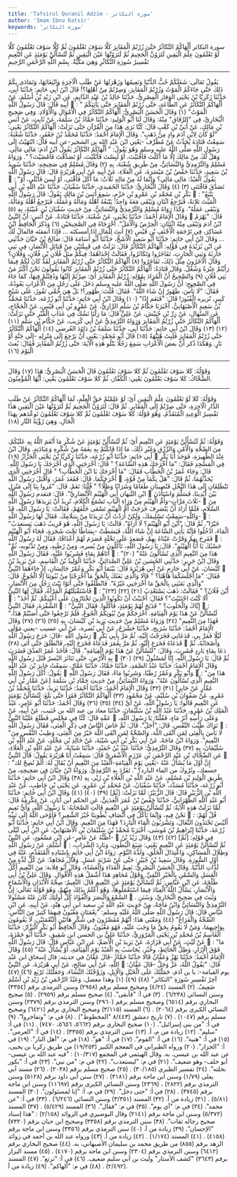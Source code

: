 ```yaml
---
title: 'Tafsirul Quranil Adzim - سورة التكاثر'
author: 'Imam Ibnu Katsir'
keywords: 'سورة التكاثر'
---
```


سورة التكاثر
أَلْهَاكُمُ التَّكَاثُرُ
حَتَّىٰ زُرْتُمُ الْمَقَابِرَ
كَلَّا سَوْفَ تَعْلَمُونَ
ثُمَّ كَلَّا سَوْفَ تَعْلَمُونَ
كَلَّا لَوْ تَعْلَمُونَ عِلْمَ الْيَقِينِ
لَتَرَوُنَّ الْجَحِيمَ
ثُمَّ لَتَرَوُنَّهَا عَيْنَ الْيَقِينِ
ثُمَّ لَتُسْأَلُنَّ يَوْمَئِذٍ عَنِ النَّعِيمِ
تَفْسِيرُ سُورَةِ التَّكَاثُرِ
وَهِيَ مَكِّيَّةٌ.
بِسْمِ اللَّهِ الرَّحْمَنِ الرَّحِيمِ
* * *
يَقُولُ تَعَالَى: شَغَلَكُمْ حُبُّ الدُّنْيَا وَنَعِيمُهَا وَزَهْرَتُهَا عَنْ طَلَبِ الْآخِرَةِ وَابْتِغَائِهَا، وَتَمَادَى بِكُمْ ذَلِكَ حَتَّى جَاءَكُمُ الْمَوْتُ وَزُرْتُمُ الْمَقَابِرَ، وَصِرْتُمْ مِنْ أَهْلِهَا؟!
قَالَ ابْنُ أَبِي حَاتِمٍ: حَدَّثَنَا أَبِي، حَدَّثَنَا زَكَرِيَّا بْنُ يَحْيَى الوَقار الْمِصْرِيُّ، حَدَّثَنَا خَالِدُ بْنُ عَبْدِ الدَّايِمِ، عَنِ ابْنِ زَيْدِ بْنِ أَسْلَمَ، عَنْ أَبِيهِ قَالَ: قَالَ رَسُولُ اللَّهِ

: "
أَلْهَاكُمُ التَّكَاثُرُ
عَنِ الطَّاعَةِ،
حَتَّى زُرْتُمُ الْمَقَابِرَ
حَتَّى يَأْتِيَكُمُ الْمَوْتُ"
(١)
وَقَالَ الْحَسَنُ الْبَصْرِيُّ:
أَلْهَاكُمُ التَّكَاثُرُ
فِي الْأَمْوَالِ وَالْأَوْلَادِ.
وَفِي صَحِيحِ الْبُخَارِيِّ، فِي "الرَّقَاقِ" مِنْهُ: وَقَالَ لَنَا أَبُو الْوَلِيدِ: حَدَّثَنَا حَمَّادُ بْنُ سَلَمَةَ، عَنْ ثَابِتٍ، عَنْ أَنَسِ بْنِ مَالِكٍ، عَنْ أُبَيِّ بْنِ كَعْبٍ قَالَ: كُنَّا نَرَى هَذَا مِنَ الْقُرْآنِ حَتَّى نَزَلَتْ:
أَلْهَاكُمُ التَّكَاثُرُ
يَعْنِي: "لَوْ كَانَ لِابْنِ آدَمَ وادٍ مِنْ ذَهَبٍ".
وَقَالَ الْإِمَامُ أَحْمَدُ: حَدَّثَنَا مُحَمَّدُ بْنُ جَعْفَرٍ، حَدَّثَنَا شُعْبَةُ: سَمِعْتُ قَتَادَةَ يُحَدِّثُ عَنْ مُطْرِّف -يَعْنِي ابْنَ عَبْدِ الله بن الشخير-عن أبيه قَالَ: انْتَهَيْتُ إِلَى رَسُولِ اللَّهِ صَلَّى اللَّهُ عليه وسلم وَهُوَ يَقُولُ: "
أَلْهَاكُمُ التَّكَاثُرُ
يَقُولُ ابْنُ آدَمَ: مَالِي مَالِي. وَهَلْ لَكَ مِنْ مَالِكَ إِلَّا مَا أَكَلْتَ فَأَفْنَيْتَ، أَوْ لَبِسْتَ فَأَبْلَيْتَ، أَوْ تَصَدَّقْتَ فَأَمْضَيْتَ؟ ".
وَرَوَاهُ مُسْلِمٌ وَالتِّرْمِذِيُّ وَالنَّسَائِيُّ، مِنْ طَرِيقِ شُعْبَةَ، بِهِ
(٢)
وَقَالَ مُسْلِمٌ فِي صَحِيحِهِ: حَدَّثَنَا سُوِيدُ بْنُ سَعِيدٍ، حَدَّثَنَا حَفْصُ بْنُ مَيْسَرَةَ، عَنِ الْعَلَاءِ، عَنْ أَبِيهِ عَنْ أَبِي هُرَيْرَةَ قَالَ: قَالَ رَسُولُ اللَّهِ

: "يَقُولُ الْعَبْدُ: مَالِي مَالِي؟ وَإِنَّمَا لَهُ مِنْ مَالِهِ ثَلَاثٌ: مَا أَكَلَ فَأَفْنَى، أَوْ لَبِسَ فَأَبْلَى، أَوْ تَصَدَّقَ فَاقْتَنَى
(٣)
(٤)
وَقَالَ الْبُخَارِيُّ: حَدَّثَنَا الحُمَيدي، حَدَّثَنَا سُفْيَانُ، حَدَّثَنَا عَبْدِ اللَّهِ بْنِ أَبِي بَكْرِ بْنِ مُحَمَّدِ بْنِ عَمْرِو بْنِ حَزْمٍ، سَمِعَ أَنَسَ بْنَ مَالِكٍ يَقُولُ: قَالَ رَسُولُ اللَّهِ

: "يَتْبَعُ الْمَيِّتَ ثلاثةٌ، فَيَرْجِعُ اثْنَانِ وَيَبْقَى مَعَهُ وَاحِدٌ: يَتْبَعُهُ أَهْلُهُ وَمَالُهُ وَعَمَلُهُ، فَيَرْجِعُ أَهْلُهُ وَمَالُهُ، وَيَبْقَى عَمَلُهُ".
وَكَذَا رَوَاهُ مُسْلِمٌ وَالتِّرْمِذِيُّ وَالنَّسَائِيُّ، مِنْ حَدِيثِ سُفْيَانَ بْنِ عُيَيْنَةَ، بِهِ
(٥)
وَقَالَ الْإِمَامُ أَحْمَدُ: حَدَّثَنَا يَحْيَى، عَنْ شُعْبَةَ، حَدَّثَنَا قَتَادَةُ، عَنْ أَنَسٍ: أَنَّ النَّبِيَّ

قَالَ: "يَهْرَمُ ابْنُ آدَمَ وَتَبْقَى مِنْهُ اثْنَتَانِ: الْحِرْصُ وَالْأَمَلُ". أَخْرَجَاهُ فِي الصَّحِيحَيْنِ
(٦)
وَذَكَرَ الْحَافِظُ ابْنُ عَسَاكِرَ، فِي تَرْجَمَةِ الْأَحْنَفِ بْنِ قَيْسٍ
(٧)
أنتَ لِلْمَالِ إِذَا أمسكتَه ... فَإِذَا أنفقتَه فالمالُ لَكْ ...
وَقَالَ ابْنُ أَبِي حَاتِمٍ: حَدَّثَنَا أَبُو سَعِيدٍ الْأَشَجُّ، حَدَّثَنَا أَبُو أُسَامَةَ قَالَ: صَالِحُ بْنُ حَيَّانَ حَدَّثَنِي عَنِ ابْنِ بُرَيْدَةَ فِي قَوْلِهِ:
أَلْهَاكُمُ التَّكَاثُرُ
قَالَ: نَزَلَتْ فِي قَبِيلَتَيْنِ مِنْ قَبَائِلِ الْأَنْصَارِ، فِي بَنِي حَارِثَةَ وَبَنِي الْحَارِثِ، تَفَاخَرُوا وَتَكَاثَرُوا، فَقَالَتْ إِحْدَاهُمَا: فِيكُمْ مثلُ فُلَانِ بْنِ فُلَانٍ، وَفُلَانٍ؟ وَقَالَ الْآخَرُونَ مِثْلَ ذَلِكَ، تَفَاخَرُوا
(٨)
أَلْهَاكُمُ التَّكَاثُرُ حَتَّى زُرْتُمُ الْمَقَابِرَ
لَقَدْ كَانَ لَكُمْ فِيمَا رَأَيْتُمْ عِبْرَةٌ وَشُغْلٌ.
وَقَالَ قَتَادَةُ:
أَلْهَاكُمُ التَّكَاثُرُ حَتَّى زُرْتُمُ الْمَقَابِرَ
كَانُوا يَقُولُونَ نَحْنُ أَكْثَرُ مَنْ بَنِي فُلَانٍ
(٩)
وَالصَّحِيحُ أَنَّ الْمُرَادَ بِقَوْلِهِ:
زُرْتُمُ الْمَقَابِرَ
أَيْ: صِرْتُمْ إِلَيْهَا وَدُفِنْتُمْ فِيهَا، كَمَا جَاءَ فِي الصَّحِيحِ: أَنَّ رَسُولَ اللَّهِ صَلَّى اللَّهُ عليه وسلم دَخَلَ عَلَى رَجُلٍ مِنَ الْأَعْرَابِ يَعُودُهُ، فَقَالَ: "لَا بَأْسَ، طَهُورٌ إِنْ شَاءَ اللَّهُ". فَقَالَ: قُلْتَ: طَهُور؟! بَلْ هِيَ حُمَّى تَفُورُ، عَلَى شَيْخٍ كَبِيرٍ، تُزيره الْقُبُورَ! قَالَ: "فَنَعَم إِذًا"
(١٠)
وَقَالَ ابْنُ أَبِي حَاتِمٍ: حَدَّثَنَا أَبُو زُرْعَة، حَدَّثَنَا مُحَمَّدُ بْنُ سَعِيدٍ الْأَصْبَهَانِيُّ، أَخْبَرَنَا حَكَّامُ بْنُ سَلْمٍ الرَّازِيُّ، عَنْ عَمْرِو بْنِ أَبِي قَيْسٍ، عَنْ الْحَجَّاجِ، عَنِ المنْهال، عَنْ زِرِّ بْنِ حُبَيْش، عَنْ عَلِيٍّ قَالَ: مَا زِلْنَا نَشُكُّ فِي عَذَابِ الْقَبْرِ حَتَّى نَزَلَتْ:
أَلْهَاكُمُ التَّكَاثُرُ حَتَّى زُرْتُمُ الْمَقَابِرَ
وَرَوَاهُ التِّرْمِذِيُّ عَنْ أَبِي كُرَيب، عَنْ حَكَّام بْنِ سَلْمٍ
(١١)
(١٢)
(١٣)
وَقَالَ ابْنُ أَبِي حَاتِمٍ: حَدَّثَنَا أَبِي، حَدَّثَنَا سَلَمَةُ بْنُ دَاوُدَ العُرضي
(١٤)
أَلْهَاكُمُ التَّكَاثُرُ حَتَّى زُرْتُمُ الْمَقَابِرَ
فَلَبِثَ هُنَيْهَةً
(١٥)
قَالَ أَبُو مُحَمَّدٍ: يَعْنِي أَنْ يَرْجِعَ إِلَى مَنْزِلِهِ -إِلَى جَنَّةٍ أَوْ نَارٍ. وَهَكَذَا ذُكر أَنَّ بعضَ الْأَعْرَابِ سَمِعَ رَجُلًا يَتْلُو هَذِهِ الْآيَةَ:
حَتَّى زُرْتُمُ الْمَقَابِرَ
فَقَالَ: بُعثَ الْيَوْمَ
(١٦)
* * *
وَقَوْلُهُ:
كَلا سَوْفَ تَعْلَمُونَ ثُمَّ كَلا سَوْفَ تَعْلَمُونَ
قَالَ الْحَسَنُ الْبَصْرِيُّ: هَذَا
(١٧)
وَقَالَ الضَّحَّاكُ:
كَلا سَوْفَ تَعْلَمُونَ
يَعْنِي: الْكُفَّارَ،
ثُمَّ كَلا سَوْفَ تَعْلَمُونَ
يَعْنِي: أَيُّهَا الْمُؤْمِنُونَ.
* * *
وَقَوْلُهُ:
كَلا لَوْ تَعْلَمُونَ عِلْمَ الْيَقِينِ
أَيْ: لَوْ عَلِمْتُمْ حَقَّ الْعِلْمِ، لَمَا أَلْهَاكُمُ التَّكَاثُرُ عَنْ طَلَبِ الدَّارِ الْآخِرَةِ، حَتَّى صِرْتُمْ إِلَى الْمَقَابِرِ.
ثُمَّ قَالَ:
لَتَرَوُنَّ الْجَحِيمَ ثُمَّ لَتَرَوُنَّهَا عَيْنَ الْيَقِينِ
هَذَا تَفْسِيرُ الْوَعِيدِ الْمُتَقَدِّمُ، وَهُوَ قَوْلُهُ:
كَلا سَوْفَ تَعْلَمُونَ ثُمَّ كَلا سَوْفَ تَعْلَمُونَ
تَوعَّدَهم بِهَذَا الْحَالِ، وَهِيَ رُؤْيَةُ النَّارِ
(١٨)
* * *
وَقَوْلُهُ:
ثُمَّ لَتُسْأَلُنَّ يَوْمَئِذٍ عَنِ النَّعِيمِ
أَيْ: ثُمَّ لَتُسْأَلُنَّ يَوْمَئِذٍ عَنْ شُكْرِ مَا أَنْعَمَ اللَّهُ بِهِ عَلَيْكُمْ، مِنَ الصِّحَّةِ وَالْأَمْنِ وَالرِّزْقِ وَغَيْرِ ذَلِكَ. مَا إِذَا قَابَلْتُمْ بِهِ نِعَمَهُ مِنْ شُكْرِهِ وَعِبَادَتِهِ.
وَقَالَ ابْنُ أَبِي حَاتِمٍ: حَدَّثَنَا أَبُو زُرْعَة، حَدَّثَنَا زَكَرِيَّا بْنُ يَحْيَى الْخَزَّازُ
(١٩)

عِنْدَ الظَّهِيرَةِ، فَوَجَدَ أَبَا بَكْرٍ فِي الْمَسْجِدِ فَقَالَ: "مَا أَخْرَجَكَ هَذِهِ السَّاعَةَ؟ " قَالَ: أَخْرَجَنِي الَّذِي أَخْرَجَكَ يَا رَسُولَ اللَّهِ. قَالَ: وَجَاءَ عُمَرُ بْنُ الْخَطَّابِ فَقَالَ: "مَا أَخْرَجَكَ يَا ابْنَ الْخَطَّابِ؟ " قَالَ أَخْرَجَنِي الَّذِي أَخْرَجَكُمَا. قَالَ: فَقَعَدَ عُمَرُ، وَأَقْبَلَ رَسُولُ اللَّهِ

يُحَدِّثُهُمَا، ثُمَّ قَالَ: "هَلْ بِكُمَا مِنْ قُوَّةٍ، تَنْطَلِقَانِ إِلَى هَذَا النَّخْلِ فَتُصِيبَانِ طَعَامًا وَشَرَابًا وَظِلًّا؟ " قُلْنَا: نَعَمْ. قَالَ: "مُروا بِنَا إِلَى مَنْزِلِ ابْنِ التَّيهان أَبِي الْهَيْثَمِ الْأَنْصَارِيِّ". قَالَ: فتقدم رَسُولُ اللَّهِ

بَيْنَ أَيْدِينَا، فَسَلَّمَ وَاسْتَأْذَنَ -ثَلَاثَ مَرَّاتٍ-وَأُمُّ الْهَيْثَمِ مِنْ وَرَاءِ الْبَابِ تَسْمَعُ الْكَلَامَ، تُرِيدُ أَنْ يَزِيدَهَا رَسُولُ اللَّهِ

مِنَ السَّلَامِ، فَلَمَّا أَرَادَ أَنْ يَنْصَرِفَ خَرَجَتْ أَمُّ الْهَيْثَمِ تَسْعَى خَلْفَهُمْ، فَقَالَتْ: يَا رَسُولَ اللَّهِ، قَدْ -وَاللَّهِ-سَمِعْتُ تَسْلِيمَكَ، وَلَكِنْ أَرَدْتُ أَنْ تَزِيدَنَا مِنْ سَلَامِكَ. فَقَالَ لَهَا رَسُولُ اللَّهِ

: "خَيْرًا". ثُمَّ قَالَ: "أَيْنَ أَبُو الْهَيْثَمِ؟ لَا أَرَاهُ". قَالَتْ: يَا رَسُولَ اللَّهِ، هُوَ قَرِيبٌ ذَهَبَ يَستعذبُ الْمَاءَ، ادْخُلُوا فَإِنَّهُ يَأْتِي السَّاعَةَ إِنْ شَاءَ اللَّهُ، فَبَسَطَتْ -بِسَاطًا تَحْتَ شَجَرَةٍ، فَجَاءَ أَبُو الْهَيْثَمِ فَفَرِحَ بِهِمْ وَقَرَّتْ عَيْنَاهُ بِهِمْ، فَصَعِدَ عَلَى نَخْلَةٍ فَصَرَمَ لَهُمْ أَعْذَاقًا، فَقَالَ لَهُ رَسُولُ اللَّهِ

: "حَسْبُكَ يَا أَبَا الْهَيْثَمِ". قَالَ: يَا رَسُولَ اللَّهِ، تَأْكُلُونَ مِنْ بُسره، وَمِنْ رُطَبِهِ، وَمِنْ تَذْنُوبه، ثُمَّ أَتَاهُمْ بِمَاءٍ فَشَرِبُوا عَلَيْهِ، فَقَالَ رَسُولُ اللَّهِ

: "هَذَا مِنَ النَّعِيمِ الَّذِي تُسْأَلُونَ عَنْهُ"
(٢٠)
وَقَالَ ابْنُ جَرِيرٍ: حَدَّثَنِي الحُسَين بْنُ عَلِيٍّ الصَّدَائِيُّ، حَدَّثَنَا الْوَلِيدُ بْنُ الْقَاسِمِ، عَنْ يَزِيدُ بْنُ كَيْسَانَ، عَنْ أَبِي حَازِمٍ عَنْ أَبِي هُرَيْرَةَ قَالَ: بَيْنَمَا أَبُو بَكْرٍ وَعُمْرُ جَالِسَانِ، إِذْ جَاءَهُمَا النَّبِيُّ

فَقَالَ: "مَا أَجْلَسَكُمَا هَاهُنَا؟ " قَالَا وَالَّذِي بَعَثَكَ بِالْحَقِّ مَا أَخْرَجْنَا مِنْ بُيُوتِنَا إِلَّا الْجُوعُ. قَالَ: "وَالَّذِي بَعَثَنِي بِالْحَقِّ مَا أَخْرَجَنِي غَيْرُهُ". فَانْطَلَقُوا حَتَّى أَتَوْا بَيْتَ رَجُلٍ مِنَ الْأَنْصَارِ، فَاسْتَقْبَلَتْهُمُ الْمَرْأَةُ، فَقَالَ لَهَا النَّبِيُّ

: "أَيْنَ فُلَانٌ؟ " فَقَالَتْ: ذَهَبَ يَسْتَعْذِبُ
(٢١)
(٢٢)
(٢٣)

: "أَلَا كُنْتَ اجْتَنَيْتَ"؟ فَقَالَ: أَحْبَبْتُ أَنْ تَكُونُوا الَّذِينَ تَخْتَارُونَ عَلَى أَعْيُنِكُمْ. ثُمَّ أَخَذَ الشَّفْرَةَ، فَقَالَ النَّبِيُّ

: "إِيَّاكَ وَالْحَلُوبَ؟ " فَذَبَحَ لَهُمْ يَوْمَئِذٍ، فَأَكَلُوا. فَقَالَ النَّبِيُّ

: "لَتُسْأَلُنَّ عَنْ هَذَا يَوْمَ الْقِيَامَةِ. أَخْرَجَكُمْ مِنْ بُيُوتِكُمُ الْجُوعُ، فَلَمْ تَرْجِعُوا حَتَّى أَصَبْتُمْ هَذَا، فَهَذَا مِنَ النَّعِيمِ"
(٢٤)
وَرَوَاهُ مُسْلِمٌ مِنْ حَدِيثِ يَزِيدَ بْنِ كَيْسَانَ، بِهِ
(٢٥)
(٢٦)
(٢٧)
وَقَالَ الْإِمَامُ أَحْمَدُ: حَدَّثَنَا سُرَيج، حَدَّثَنَا حَشْرَجٌ، عَنْ أَبِي نُصرة، عَنْ أبي عسيب -يعني مَوْلَى رَسُولِ اللَّهِ -قَالَ: خَرَجَ رَسُولُ اللَّهِ

لَيْلًا فَمَرَّ بِي، فَدَعَانِي فَخَرَجْتُ إِلَيْهِ، ثُمَّ مَرَّ بِأَبِي بَكْرٍ فَدَعَاهُ فَخَرَجَ إِلَيْهِ، ثُمَّ مَرَّ بِعُمَرَ فَدَعَاهُ فَخَرَجَ إِلَيْهِ، فَانْطَلَقَ حَتَّى أَتَى
(٢٨)

وَأَصْحَابُهُ، ثُمَّ دَعَا بِمَاءٍ بَارِدٍ فَشَرِبَ، وَقَالَ: "لَتُسْأَلُنَّ عَنْ هَذَا يَوْمَ الْقِيَامَةِ". قَالَ: فَأَخَذَ عُمَرُ العذْقَ فَضَرَبَ بِهِ الْأَرْضَ، حَتَّى تَنَاثَرَ البُسرُ قَبْلَ رَسُولِ اللَّهِ

ثُمَّ قَالَ: يَا رَسُولَ اللَّهِ، إِنَّا لَمَسْئُولٌ
(٢٩)
(٣٠)
وَقَالَ الْإِمَامُ أَحْمَدُ: حَدَّثَنَا عَبْدُ الصَّمَدِ، حَدَّثَنَا حَمَّادٌ، حَدَّثَنَا عَمَّارٌ، سَمِعْتُ جَابِرَ بْنَ عَبْدِ اللَّهِ يَقُولُ: أَكَلَ رَسُولُ اللَّهِ

وَأَبُو بَكْرٍ وَعُمْرُ رُطَبًا، وَشَرِبُوا مَاءً، فَقَالَ رَسُولُ اللَّهِ

: "هَذَا مِنَ النَّعِيمِ الَّذِي تُسْأَلُونَ عَنْهُ".
وَرَوَاهُ النَّسَائِيُّ، مِنْ حَدِيثِ حَمَّادِ بْنِ سَلَمَةَ [عَنْ عَمَّارِ بْنِ أَبِي عَمَّارٍ عَنْ جَابِرٍ]
(٣١)
(٣٢)
وَقَالَ الْإِمَامُ أَحْمَدُ: حَدَّثَنَا أَحْمَدُ: حَدَّثَنَا يَزِيدُ، حَدَّثَنَا مُحَمَّدُ بْنُ عَمْرٍو، عَنْ صَفْوَانَ بْنِ سُلَيْمٍ، عَنْ مَحْمُودِ
(٣٣)
أَلْهَاكُمُ التَّكَاثُرُ
فَقَرَأَ حَتَّى بَلَغَ:
لَتُسْأَلُنَّ يَوْمَئِذٍ عَنِ النَّعِيمِ
قَالُوا: يَا رَسُولَ اللَّهِ، عَنْ أَيِّ
(٣٤)
(٣٥)
(٣٦)
وَقَالَ أَحْمَدُ: حَدَّثَنَا أَبُو عَامِرٍ، عَبْدُ الْمَلِكِ بْنُ عَمْرٍو، حَدَّثَنَا عَبْدُ اللَّهِ بْنُ سُلَيْمَانَ، حَدَّثَنَا معاذ بن عبد الله بن حُبَيب، عَنْ أَبِيهِ، عَنْ عَمِّهِ قَالَ: كُنَّا فِي مَجْلِسٍ فَطَلَعَ عَلَيْنَا النَّبِيُّ

وَعَلَى رَأْسِهِ أَثَرُ مَاءٍ، فَقُلْنَا: يَا رَسُولَ اللَّهِ، نَرَاكَ طَيِّبَ النَّفْسِ. قَالَ: "أَجَلْ". قَالَ: ثُمَّ خَاضَ النَّاسُ فِي ذِكْرِ الْغِنَى، فَقَالَ رَسُولُ اللَّهِ

: "لَا بَأْسَ بِالْغِنَى لِمَنِ اتَّقَى اللَّهَ، وَالصِّحَّةُ لِمَنِ اتَّقَى اللَّهَ خَيْرٌ مِنَ الْغِنَى، وَطِيبُ النَّفْسِ مِنَ النَّعِيمِ".
وَرَوَاهُ ابْنُ مَاجَهْ، عَنْ أَبِي بَكْرِ بْنِ أَبِي شَيْبَةَ، عَنْ خَالِدِ بْنِ مَخْلَدٍ، عَنْ عَبْدِ اللَّهِ بْنِ سُلَيْمَانَ، بِهِ
(٣٧)
وَقَالَ التِّرْمِذِيُّ: حَدَّثَنَا عَبْدُ بْنُ حُمَيْدٍ، حَدَّثَنَا شَبَابَةُ، عَنْ عَبْدِ اللَّهِ بْنِ الْعَلَاءِ، عَنِ الضَّحَّاكِ بْنِ عَبْدِ الرَّحْمَنِ بْنِ عَرْزَمٍ الْأَشْعَرِيِّ قَالَ: سَمِعْتُ أَبَا هُرَيْرَةَ يَقُولُ: قَالَ النَّبِيُّ

: "إِنَّ أَوَّلَ مَا يُسْأَلُ عَنْهُ -يَعْنِي يَوْمَ الْقِيَامَةِ-الْعَبْدُ مِنَ النَّعِيمِ أَنْ يُقَالَ لَهُ: أَلَمْ نُصِحّ لك جسمك، ونُرْوكَ من الماء البارد؟ ".
تَفَرَّدَ بِهِ التِّرْمِذِيُّ. وَرَوَاهُ ابْنُ حِبَّانَ فِي صَحِيحِهِ، مِنْ طَرِيقِ الْوَلِيدِ بْنِ مُسْلِمٍ، عَنْ عَبْدِ اللَّهِ بْنِ الْعَلَاءِ بْنِ زَيْر، بِهِ
(٣٨)
وَقَالَ ابْنُ أَبِي حَاتِمٍ: حَدَّثَنَا أَبُو زُرْعَة، حَدَّثَنَا مُسَدَّد، حَدَّثَنَا سُفْيَانُ، عَنْ مُحَمَّدِ بْنِ عَمْرٍو، عَنِ يَحْيَى بْنِ حَاطِبٍ، عَنْ عَبْدِ اللَّهِ بْنِ الزُّبَيْرِ قَالَ: قَالَ الزُّبَيْرُ: لَمَّا نَزَلَتْ:  [ثُمَّ]
(٣٩)
(٤٠)
(٤١)
وَقَالَ ابْنُ أَبِي حَاتِمٍ: حَدَّثَنَا أَبُو عَبْدِ اللَّهِ الظَّهْرَانِيُّ، حَدَّثَنَا حَفْصُ بْنُ عُمَرَ الْعَدَنِيُّ، عَنِ الحكم ابن أَبَانٍ، عَنْ عِكْرِمَةَ قَالَ: لَمَّا نَزَلَتْ هَذِهِ الْآيَةُ:
ثُمَّ لَتُسْأَلُنَّ يَوْمَئِذٍ عَنِ النَّعِيمِ
قَالَتِ الصَّحَابَةُ: يَا رَسُولَ اللَّهِ، وَأَيُّ نَعِيمٍ نَحْنُ فِيهِ، وَإِنَّمَا نَأْكُلُ فِي أَنْصَافِ بُطُونِنَا خُبْزَ الشَّعِيرِ؟ فَأَوْحَى اللَّهُ إِلَى نَبِيِّهِ

: قُلْ لَهُمْ: أَلَيْسَ تَحْتَذُونَ النِّعَالَ، وَتَشْرَبُونَ الْمَاءَ الْبَارِدَ؟ فَهَذَا مِنَ النَّعِيمِ.
وَقَالَ ابْنُ أَبِي حَاتِمٍ: حَدَّثَنَا أَبُو زُرْعَةَ، حَدَّثَنَا إِبْرَاهِيمُ بْنُ مُوسَى، أَخْبَرَنَا مُحَمَّدُ بْنُ سُلَيْمَانَ بْنِ الْأَصْبَهَانِيِّ، عَنِ ابْنِ أَبِي لَيْلَى -أَظُنُّهُ عَنْ عَامِرٍ-عَنِ ابْنِ مَسْعُودٍ، عَنِ النَّبِيِّ

فِي قَوْلِهِ:  [ثُمَّ]
(٤٢)
(٤٣)
وَقَالَ زَيْدُ بْنُ أَسْلَمَ، عَنْ رَسُولِ اللَّهِ

:
ثُمَّ لَتُسْأَلُنَّ يَوْمَئِذٍ عَنِ النَّعِيمِ
يَعْنِي: شِبَعَ الْبُطُونِ، وَبَارِدَ الشَّرَابِ، وَظِلَالَ الْمَسَاكِنِ، وَاعْتِدَالَ الْخَلْقِ، وَلَذَّةَ النَّوْمِ. رَوَاهُ ابْنُ أَبِي حَاتِمٍ بِإِسْنَادِهِ الْمُتَقَدِّمِ، عَنْهُ فِي أَوَّلِ السُّورَةِ.
وَقَالَ سَعِيدُ بْنُ جُبَيْرٍ: حَتَّى عَنْ شَرْبَةِ عَسَلٍ. وَقَالَ مُجَاهِدٌ: عَنْ كُلِّ لَذَّةٍ مِنْ لَذَّاتِ الدُّنْيَا. وَقَالَ الْحَسَنُ الْبَصْرِيُّ: نَعِيمُ الْغَدَاءِ وَالْعَشَاءِ، وَقَالَ أَبُو قِلابة: مِنَ النَّعِيمِ أَكْلُ الْعَسَلِ وَالسَّمْنِ بِالْخَبْزِ النَّقِيِّ. وَقَوْلُ مُجَاهِدٍ هَذَا أَشْمَلُ هَذِهِ الْأَقْوَالِ.
وَقَالَ عَلِيُّ بْنُ أَبِي طَلْحَةَ، عَنِ ابْنِ عَبَّاسٍ:
ثُمَّ لَتُسْأَلُنَّ يَوْمَئِذٍ عَنِ النَّعِيمِ
قَالَ: النَّعِيمُ: صِحَّةُ الْأَبْدَانِ وَالْأَسْمَاعِ وَالْأَبْصَارِ، يَسْأَلُ اللَّهُ الْعِبَادَ فِيمَا اسْتَعْمَلُوهَا، وَهُوَ أَعْلَمُ بِذَلِكَ مِنْهُمْ، وَهُوَ قَوْلُهُ تَعَالَى:
إِنَّ السَّمْعَ وَالْبَصَرَ وَالْفُؤَادَ كُلُّ أُولَئِكَ كَانَ عَنْهُ مَسْئُولا

.
وَثَبَتَ فِي صَحِيحِ الْبُخَارِيِّ، وَسُنَنِ التِّرْمِذِيُّ وَالنَّسَائِيُّ وَابْنُ مَاجَهْ، مِنْ حَدِيثِ عَبْدِ اللَّهِ بْنِ سعيد ابن أَبِي هِنْدٍ، عَنْ أَبِيهِ، عَنِ ابْنِ عَبَّاسٍ قَالَ: قَالَ رَسُولُ اللَّهِ صَلَّى اللَّهُ عَلَيْهِ وسلم: "نِعْمَتَانِ مَغْبُونٌ فِيهِمَا كَثِيرٌ مِنَ النَّاسِ: الصِّحَّةُ وَالْفَرَاغُ"
(٤٤)
وَمَعْنَى هَذَا: أَنَّهُمْ مُقَصِّرُونَ فِي شُكْرِ هَاتَيْنِ النِّعْمَتَيْنِ، لَا يَقُومُونَ بِوَاجِبِهِمَا، وَمَنْ لَا يَقُومُ بِحَقِّ مَا وَجَبَ عَلَيْهِ، فَهُوَ مَغْبُونٌ.
وَقَالَ الْحَافِظُ أَبُو بَكْرٍ الْبَزَّارُ: حَدَّثَنَا الْقَاسِمُ بْنُ مُحَمَّدِ بْنِ يَحْيَى الْمَرْوَزِيُّ، حَدَّثَنَا عَلِيُّ بن الحسن ابن شَقِيقٍ، حَدَّثَنَا أَبُو حَمْزَةَ، عَنْ لَيْثٍ، عَنْ أَبِي فَزَارَةَ، عَنْ يَزِيدَ بْنِ الْأَصَمِّ، عَنِ ابْنِ عَبَّاسٍ قَالَ: قَالَ رَسُولُ اللَّهِ

: "مَا فَوْقَ الْإِزَارِ، وَظِلُّ الْحَائِطِ، وخُبْز، يُحَاسَبُ بِهِ الْعَبْدُ يَوْمَ الْقِيَامَةِ، أَوْ يُسْأَلُ عَنْهُ"
(٤٥)
وَقَالَ الْإِمَامُ أَحْمَدُ: حَدَّثَنَا بَهْزٌ وَعَفَّانُ قَالَا حَدَّثَنَا حَمَّادٌ -قَالَ عَفَّانُ في حديثه: قال إسحاق ابن عَبْدِ اللَّهِ، عَنْ أَبِي صَالِحٍ، عَنْ أَبِي هُرَيْرَةَ، عَنِ النَّبِيِّ

قَالَ: "يَقُولُ اللَّهُ، عَزَّ وَجَلَّ -قَالَ عَفَّانُ: يوم القيامة-: يا بن آدَمَ، حَمَلْتُكَ عَلَى الْخَيْلِ وَالْإِبِلِ، وَزَوَّجْتُكَ النِّسَاءَ، وَجَعَلْتُكَ تَرْبَع
(٤٦)
(٤٧)
آخِرُ تَفْسِيرِ سُورَةِ "التكاثر"
(٤٨)
(٤٩)
(١)
وهذا معضل، وَعَبْدُ الرَّحْمَنِ بْنُ زَيْدِ بْنِ أَسْلَمَ ضَعِيفُ.
(٢)
المسند (٤/٢٤) وصحيح مسلم برقم (٢٩٥٨) وسنن الترمذي برقم (٣٣٥٤) وسنن النسائي (٦/٢٣٨) .
(٣)
في أ: "فأبقى".
(٤)
صحيح مسلم برقم (٢٩٥٩) .
(٥)
صحيح البخاري برقم (٦٥١٤) وصحيح مسلم برقم (٢٩٦٠) وسنن الترمذي برقم (٢٣٧٩) وسنن النسائي الكبرى برقم (٢٠٦٤) .
(٦)
المسند (٣/١١٥) وصحيح البخاري برقم (٦٤٢١) وصحيح مسلم برقم (١٠٤٧) .
(٧)
تاريخ دمشق (٨/٤٤٣ "المخطوط") .
(٨)
في م: "وتفاخروا".
(٩)
في أ: "من بني إسرائيل".
(١٠)
صحيح البخاري برقم (٥٦٦٢، ٥٦٥٦، ٧٤٧٠) .
(١١)
في أ: "سليم".
(١٢)
زيادة من م، أ.
(١٣)
سنن الترمذي برقم (٣٣٥٥) .
(١٤)
في أ: "العرمي".
(١٥)
في أ: "هنية".
(١٦)
في أ: "القوم".
(١٧)
في أ: "هو".
(١٨)
في م: "أهل النار".
(١٩)
في أ: "الجزاز".
(٢٠)
ورواه الطبراني في المعجم الكبير (١٩/٢٥٣) من طريق زكريا بن يحيى، عن عبد الله بن عيسى، به. وقال الهيثمي في المجمع (١٠/٣١٧) : "فيه عبد الله بن عيسى-أبو خلف- وهو ضعيف".
(٢١)
في م: "ليستعذب".
(٢٢)
في م: "من نبي".
(٢٣)
في أ: "بكور نخلته".
(٢٤)
تفسير الطبري (٣٠/١٨٥) .
(٢٥)
صحيح مسلم برقم (٢٠٣٨) .
(٢٦)
مسند أبي يعلى (١/٧٩) وسنن ابن ماجة برقم (٣١٨١) .
(٢٧)
سنن أبي داود برقم (٥١٢٨) وسنن الترمذي برقم (٢٨٢٢) ، (٢٣٦٩) وسنن النسائي الكبرى برقم (١١٦٩٧) وسنن ابن ماجة برقم (٣٧٤٥) .
(٢٨)
في أ: "حتى دخل".
(٢٩)
في م، أ: "إنا لمسئولون".
(٣٠)
المسند (٥/٨١) .
(٣١)
زيادة من أ.
(٣٢)
المسند (٣/٣٥١) وسنن النسائي (٦/٢٤٦) .
(٣٣)
في أ: "عن محمد".
(٣٤)
في م: "أي يوم".
(٣٥)
في م: "فقال".
(٣٦)
المسند (٥/٤٢٩) .
(٣٧)
المسند (٥/٣٧٢) وسنن ابن ماجة برقم (٢١٤١) وقال البوصيري في الزوائد (٢/١٥٨) : "هذا إسناد صحيح رجاله ثقات".
(٣٨)
سنن الترمذي برقم (٣٣٥٨) وصحيح ابن حبان برقم (٧٣٢٠) "الإحسان".
(٣٩)
زيادة من أ.
(٤٠)
سنن الترمذي برقم (٣٣٥٦) وسنن ابن ماجة برقم (٤١٥٨) .
(٤١)
المسند (١/١٧٤) .
(٤٢)
زيادة من أ.
(٤٣)
ورواه عبد الله بن أحمد في زوائد الزهد برقم (٨٥٥) من طريق محمد بن سليمان الأصبهاني، به.
(٤٤)
صحيح البخاري برقم (٦٤١٢) وسنن الترمذي برقم (٢٣٠٤) وسنن ابن ماجة برقم (٤١٧٠) .
(٤٥)
مسند البزار برقم (٣٦٤٣) "كشف الأستار" وليث بن أبي سليم ضعيف.
(٤٦)
في أ: "ترتع".
(٤٧)
المسند (٢/٤٩٢) .
(٤٨)
في م: "ألهاكم".
(٤٩)
زيادة من أ.
